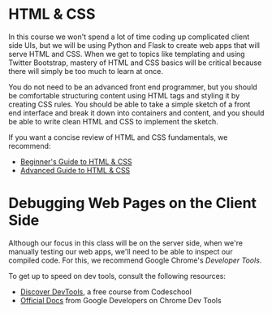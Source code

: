 # HTML & CSS

In this course we won't spend a lot of time coding up complicated client side UIs, but we will be using Python and Flask to create web apps that will serve HTML and CSS. When we get to topics like templating and using Twitter Bootstrap, mastery of HTML and CSS basics will be critical because there will simply be too much to learn at once.

You do not need to be an advanced front end programmer, but you should be comfortable structuring content using HTML tags and styling it by creating CSS rules. You should be able to take a simple sketch of a front end interface and break it down into containers and content, and you should be able to write clean HTML and CSS to implement the sketch.

If you want a concise review of HTML and CSS fundamentals, we recommend:

*   [Beginner's Guide to HTML & CSS](http://learn.shayhowe.com/)
*   [Advanced Guide to HTML & CSS](http://learn.shayhowe.com/advanced-html-css/)

# Debugging Web Pages on the Client Side

Although our focus in this class will be on the server side, when we're manually testing our web apps, we'll need to be able to inspect our compiled code. For this, we recommend Google Chrome's *Developer Tools*.  

To get up to speed on dev tools, consult the following resources:

*   [Discover DevTools](http://discover-devtools.codeschool.com/), a free course from Codeschool
*   [Official Docs](https://developers.google.com/chrome-developer-tools/) from Google Developers on Chrome Dev Tools

